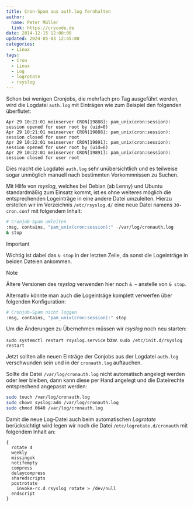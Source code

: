 ```yaml
---
title: Cron-Spam aus auth.log fernhalten
author:
  name: Peter Müller
  link: https://crycode.de
date: 2014-12-15 12:00:00
updated: 2024-05-03 12:45:00
categories:
  - Linux
tags:
  - Cron
  - Linux
  - Log
  - logrotate
  - rsyslog
---
```


Schon bei wenigen Cronjobs, die mehrfach pro Tag ausgeführt werden, wird die Logdatei `auth.log` mit Einträgen wie zum Beispiel den folgenden überflutet:

```plain Logbeispiele
Apr 29 10:21:01 meinserver CRON[19888]: pam_unix(cron:session): session opened for user root by (uid=0)
Apr 29 10:21:01 meinserver CRON[19888]: pam_unix(cron:session): session closed for user root
Apr 29 10:22:01 meinserver CRON[19891]: pam_unix(cron:session): session opened for user root by (uid=0)
Apr 29 10:22:01 meinserver CRON[19891]: pam_unix(cron:session): session closed for user root
```

Dies macht die Logdatei `auth.log` sehr unübersichtlich und es teilweise sogar unmöglich manuell nach bestimmten Vorkommnissen zu Suchen.

Mit Hilfe von *rsyslog*, welches bei Debian (ab Lenny) und Ubuntu standardmäßig zum Einsatz kommt, ist es ohne weiteres möglich die entsprechenden Logeinträge in eine andere Datei umzuleiten. Hierzu erstellen wir im Verzeichnis `/etc/rsyslog.d/` eine neue Datei namens `30-cron.conf` mit folgendem Inhalt:

```sh 30-cron.conf um die Einträge umzuleiten
# Cronjob-Spam umleiten
:msg, contains, "pam_unix(cron:session):" -/var/log/cronauth.log
& stop
```

> [!IMPORTANT]
> Wichtig ist dabei das `& stop` in der letzten Zeile, da sonst die Logeinträge in beiden Dateien ankommen.

> [!NOTE]
> Ältere Versionen des *rsyslog* verwenden hier noch `& ~` anstelle von `& stop`.

Alternativ könnte man auch die Logeinträge komplett verwerfen über folgenden Konfiguration:

```sh 30-cron.conf um die Einträge gar nicht zu loggen
# Cronjob-Spam nicht loggen
:msg, contains, "pam_unix(cron:session):" stop
```

Um die Änderungen zu Übernehmen müssen wir *rsyslog* noch neu starten:

`sudo systemctl restart rsyslog.service` bzw. `sudo /etc/init.d/rsyslog restart`

Jetzt sollten alle neuen Einträge der Conjobs aus der Logdatei `auth.log` verschwunden sein und in der `cronauth.log` auftauchen.

Sollte die Datei `/var/log/cronauth.log` nicht automatisch angelegt werden oder leer bleiben, dann kann diese per Hand angelegt und die Dateirechte entsprechend angepasst werden:

```sh cronauth.log manuell anlegen
sudo touch /var/log/cronauth.log
sudo chown syslog:adm /var/log/cronauth.log
sudo chmod 0640 /var/log/cronauth.log
```

Damit die neue Log-Datei auch beim automatischen *Logrotate* berücksichtigt wird legen wir noch die Datei `/etc/logrotate.d/cronauth` mit folgendem Inhalt an:

```plain &#47;etc/logrotate.d/cronauth
{
  rotate 4
  weekly
  missingok
  notifempty
  compress
  delaycompress
  sharedscripts
  postrotate
    invoke-rc.d rsyslog rotate > /dev/null
  endscript
}
```
